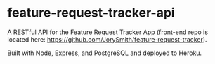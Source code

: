 # feature-request-tracker-api

A RESTful API for the Feature Request Tracker App (front-end repo is located here: https://github.com/JorySmith/feature-request-tracker).

Built with Node, Express, and PostgreSQL and deployed to Heroku.
